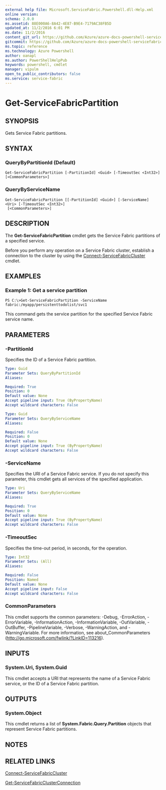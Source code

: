 ```yaml
---
external help file: Microsoft.ServiceFabric.Powershell.dll-Help.xml
online version:
schema: 2.0.0
ms.assetid: 88E000A6-8A42-4E87-B9E4-7179AC38FB5D
updated_at: 11/2/2016 6:01 PM
ms.date: 11/2/2016
content_git_url: https://github.com/Azure/azure-docs-powershell-servicefabric/blob/master/Service-Fabric-cmdlets/ServiceFabric/vlatest/Get-ServiceFabricPartition.md
gitcommit: https://github.com/Azure/azure-docs-powershell-servicefabric/blob/a04d7fb81ddb4ca19a8c0101c71d7745ad5e082a/Service-Fabric-cmdlets/ServiceFabric/vlatest/Get-ServiceFabricPartition.md
ms.topic: reference
ms.technology: Azure Powershell
author: oanapl
ms.author: PowerShellHelpPub
keywords: powershell, cmdlet
manager: vipulm
open_to_public_contributors: false
ms.service: service-fabric
---
```


# Get-ServiceFabricPartition

## SYNOPSIS
Gets Service Fabric partitions.

## SYNTAX

### QueryByPartitionId (Default)
```
Get-ServiceFabricPartition [-PartitionId] <Guid> [-TimeoutSec <Int32>] [<CommonParameters>]
```

### QueryByServiceName
```
Get-ServiceFabricPartition [[-PartitionId] <Guid>] [-ServiceName] <Uri> [-TimeoutSec <Int32>]
 [<CommonParameters>]
```

## DESCRIPTION
The **Get-ServiceFabricPartition** cmdlet gets the Service Fabric partitions of a specified service.

Before you perform any operation on a Service Fabric cluster, establish a connection to the cluster by using the [Connect-ServiceFabricCluster](./Connect-ServiceFabricCluster.md) cmdlet.

## EXAMPLES

### Example 1: Get a service partition
```
PS C:\>Get-ServiceFabricPartition -ServiceName fabric:/myapp/persistenttodolist/svc1
```

This command gets the service partition for the specified Service Fabric service name.

## PARAMETERS

### -PartitionId
Specifies the ID of a Service Fabric partition.

```yaml
Type: Guid
Parameter Sets: QueryByPartitionId
Aliases:

Required: True
Position: 0
Default value: None
Accept pipeline input: True (ByPropertyName)
Accept wildcard characters: False
```

```yaml
Type: Guid
Parameter Sets: QueryByServiceName
Aliases:

Required: False
Position: 0
Default value: None
Accept pipeline input: True (ByPropertyName)
Accept wildcard characters: False
```

### -ServiceName
Specifies the URI of a Service Fabric service.
If you do not specify this parameter, this cmdlet gets all services of the specified application.

```yaml
Type: Uri
Parameter Sets: QueryByServiceName
Aliases:

Required: True
Position: 0
Default value: None
Accept pipeline input: True (ByPropertyName)
Accept wildcard characters: False
```

### -TimeoutSec
Specifies the time-out period, in seconds, for the operation.

```yaml
Type: Int32
Parameter Sets: (All)
Aliases:

Required: False
Position: Named
Default value: None
Accept pipeline input: False
Accept wildcard characters: False
```

### CommonParameters
This cmdlet supports the common parameters: -Debug, -ErrorAction, -ErrorVariable, -InformationAction, -InformationVariable, -OutVariable, -OutBuffer, -PipelineVariable, -Verbose, -WarningAction, and -WarningVariable. For more information, see about_CommonParameters (http://go.microsoft.com/fwlink/?LinkID=113216).

## INPUTS

### System.Uri, System.Guid
This cmdlet accepts a URI that represents the name of a Service Fabric service, or the ID of a Service Fabric partition.

## OUTPUTS

### System.Object
This cmdlet returns a list of **System.Fabric.Query.Partition** objects that represent Service Fabric partitions.

## NOTES

## RELATED LINKS

[Connect-ServiceFabricCluster](xref:ServiceFabric/vlatest/Connect-ServiceFabricCluster.md)

[Get-ServiceFabricClusterConnection](xref:ServiceFabric/vlatest/Get-ServiceFabricClusterConnection.md)
